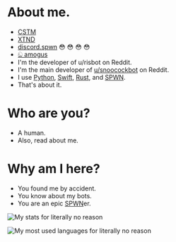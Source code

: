 # About me.
- [CSTM](https://github.com/Deltara3/CSTM)
- [XTND](https://github.com/Deltara3/XTND)
- [discord.spwn](https://github.com/Deltara3/discord.spwn) :flushed: :flushed: :flushed: :flushed:
- [ඞ amogus](https://github.com/Deltara3/amogus)
- I'm the developer of u/risbot on Reddit.
- I'm the main developer of [u/snoocockbot](https://github.com/Deltara3/snoocockbot) on Reddit.
- I use [Python](https://github.com/python/cpython), [Swift](https://github.com/apple/swift), [Rust](https://github.com/rust-lang/rust), and [SPWN](https://github.com/Spu7Nix/SPWN-language).
- That's about it.

# Who are you?
- A human.
- Also, read about me.

# Why am I here?
- You found me by accident.
- You know about my bots.
- You are an epic [SPWN](http://github.com/Spu7Nix/SPWN-Language)er.

![My stats for literally no reason](https://github-readme-stats.vercel.app/api?username=Deltara3&theme=vue-dark&show_icons=true&count_private=true)

![My most used languages for literally no reason](https://github-readme-stats.vercel.app/api/top-langs/?username=Deltara3&theme=vue-dark&layout=compact)
